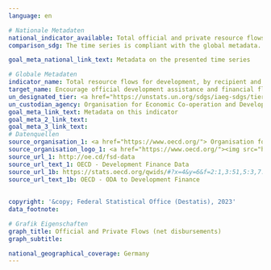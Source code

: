 ```yaml
---
language: en    

# Nationale Metadaten    
national_indicator_available: Total official and private resource flows for development (net disbursements)    
comparison_sdg: The time series is compliant with the global metadata.    

goal_meta_national_link_text: Metadata on the presented time series    

# Globale Metadaten    
indicator_name: Total resource flows for development, by recipient and donor countries and type of flow (e.g. official development assistance, foreign direct investment and other flows)    
target_name: Encourage official development assistance and financial flows, including foreign direct investment, to States where the need is greatest, in particular least developed countries, African countries, small island developing States and landlocked developing countries, in accordance with their national plans and programmes    
un_designated_tier: <a href="https://unstats.un.org/sdgs/iaeg-sdgs/tier-classification/" title="Click here for more information on the UN tier classification."  target="_blank">Tier I</a>    
un_custodian_agency: Organisation for Economic Co-operation and Development (OECD)    
goal_meta_link_text: Metadata on this indicator    
goal_meta_2_link_text:     
goal_meta_3_link_text:         
# Datenquellen
source_organisation_1: <a href="https://www.oecd.org/"> Organisation for Economic Co-operation and Development (OECD) </a>
source_organisation_logo_1: <a href="https://www.oecd.org/"><img src="https://g205sdgs.github.io/sdg-indicators/public/OrgImgEn/oecd.png" alt="Logo oecd" style="height:60px; width:148px"/></a>
source_url_1: http://oe.cd/fsd-data
source_url_text_1: OECD - Development Finance Data
source_url_1b: https://stats.oecd.org/qwids/#?x=4&y=6&f=2:1,3:51,5:3,7:2,1:10&q=2:1+3:51+5:3+7:2+1:10+4:1,2,3,100,149,5+6:2010,2011,2012,2013,2014,2015,2016,2017,2018,2019,2020
source_url_text_1b: OECD - ODA to Development Finance
    
    
copyright: '&copy; Federal Statistical Office (Destatis), 2023'    
data_footnote:     

# Grafik Eigenschaften    
graph_title: Official and Private Flows (net disbursements)
graph_subtitle:     

national_geographical_coverage: Germany    
---
```


<span></span>